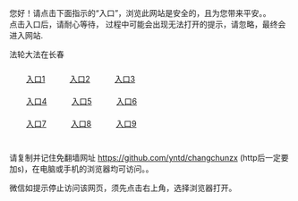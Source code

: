 您好！请点击下面指示的“入口”，浏览此网站是安全的，且为您带来平安。。 <br/>
点击入口后，请耐心等待， 过程中可能会出现无法打开的提示，请忽略，最终会进入网站. </br>

法轮大法在长春<br/>
<div style="padding:10px"><a style="margin:20px" target="_blank" href="https://d249mhfcytvjuc.cloudfront.net/2Qpsp?sxrqux" id="ccLink1" rel="nofollow">入口1</a> <a target="_blank" style="margin:20px" href="https://d2r1dbthxb08wd.cloudfront.net/2Qpsp?gbjxmb" id="ccLink2" rel="nofollow">入口2</a> <a style="margin:20px" target="_blank" href="https://d1x3ea5fahoaci.cloudfront.net/2Qpsp?hvueavsz" id="ccLink3" rel="nofollow">入口3</a></div>

<div style="padding:10px" ><a style="margin:20px" target="_blank" href="https://d249mhfcytvjuc.cloudfront.net/2Qpsp?sxrqux" id="ccLink4" rel="nofollow">入口4</a> <a style="margin:20px" href="https://d2r1dbthxb08wd.cloudfront.net/2Qpsp?gbjxmb" target="_blank" id="ccLink5" rel="nofollow">入口5</a> <a style="margin:20px" href="https://d1x3ea5fahoaci.cloudfront.net/2Qpsp?hvueavsz" target="_blank" id="ccLink6" rel="nofollow">入口6</a></div>

<div style="padding:10px"><a style="margin:20px" target="_blank" href="https://d249mhfcytvjuc.cloudfront.net/2Qpsp?sxrqux" id="ccLink7" rel="nofollow">入口7</a> <a style="margin:20px" href="https://d2r1dbthxb08wd.cloudfront.net/2Qpsp?gbjxmb" target="_blank" id="ccLink8" rel="nofollow">入口8</a> <a style="margin:20px" target="_blank" href="https://d1x3ea5fahoaci.cloudfront.net/2Qpsp?hvueavsz" id="ccLink9" rel="nofollow">入口9</a></div>

<br/>



请复制并记住免翻墙网址 https://github.com/yntd/changchunzx (http后一定要加s)，在电脑或手机的浏览器均可访问。。<br/>

微信如提示停止访问该网页，须先点击右上角，选择浏览器打开。
